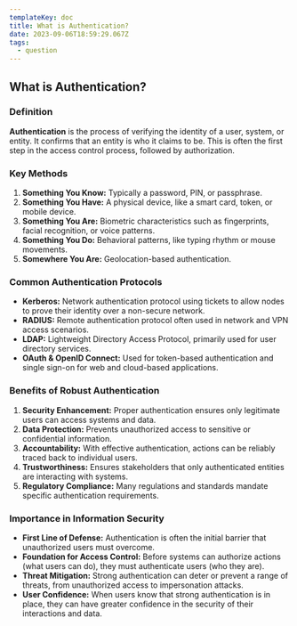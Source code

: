 ```yaml
---
templateKey: doc
title: What is Authentication?
date: 2023-09-06T18:59:29.067Z
tags:
  - question
---
```


## What is Authentication?

### Definition


**Authentication** is the process of verifying the identity of a user, system, or entity. It confirms that an entity is who it claims to be. This is often the first step in the access control process, followed by authorization.



### Key Methods



1. **Something You Know:** Typically a password, PIN, or passphrase.
2. **Something You Have:** A physical device, like a smart card, token, or mobile device.
3. **Something You Are:** Biometric characteristics such as fingerprints, facial recognition, or voice patterns.
4. **Something You Do:** Behavioral patterns, like typing rhythm or mouse movements.
5. **Somewhere You Are:** Geolocation-based authentication.



### Common Authentication Protocols



- **Kerberos:** Network authentication protocol using tickets to allow nodes to prove their identity over a non-secure network.
- **RADIUS:** Remote authentication protocol often used in network and VPN access scenarios.
- **LDAP:** Lightweight Directory Access Protocol, primarily used for user directory services.
- **OAuth & OpenID Connect:** Used for token-based authentication and single sign-on for web and cloud-based applications.



### Benefits of Robust Authentication



1. **Security Enhancement:** Proper authentication ensures only legitimate users can access systems and data.
2. **Data Protection:** Prevents unauthorized access to sensitive or confidential information.
3. **Accountability:** With effective authentication, actions can be reliably traced back to individual users.
4. **Trustworthiness:** Ensures stakeholders that only authenticated entities are interacting with systems.
5. **Regulatory Compliance:** Many regulations and standards mandate specific authentication requirements.



### Importance in Information Security



- **First Line of Defense:** Authentication is often the initial barrier that unauthorized users must overcome.
- **Foundation for Access Control:** Before systems can authorize actions (what users can do), they must authenticate users (who they are).
- **Threat Mitigation:** Strong authentication can deter or prevent a range of threats, from unauthorized access to impersonation attacks.
- **User Confidence:** When users know that strong authentication is in place, they can have greater confidence in the security of their interactions and data.

